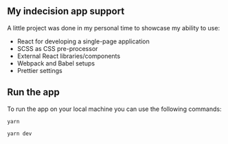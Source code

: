 ## My indecision app support
A little project was done in my personal time to showcase my ability to use:
- React for developing a single-page application
- SCSS as CSS pre-processor
- External React libraries/components
- Webpack and Babel setups
- Prettier settings

## Run the app 
To run the app on your local machine you can use the following commands:
```
yarn
```
```
yarn dev
```
